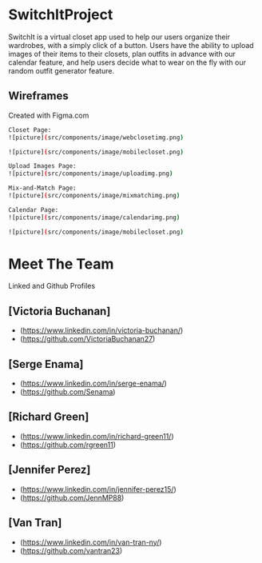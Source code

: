 # SwitchItProject
SwitchIt is a virtual closet app used to help our users organize their wardrobes, with a simply click of a button. Users have the ability to upload images of their items to their closets, plan outfits in advance with our calendar feature, and help users decide what to wear on the fly with our random outfit generator feature.

## Wireframes
Created with Figma.com

```bash
Closet Page:
![picture](src/components/image/webclosetimg.png)

![picture](src/components/image/mobilecloset.png)

Upload Images Page:
![picture](src/components/image/uploadimg.png)

Mix-and-Match Page:
![picture](src/components/image/mixmatchimg.png)

Calendar Page:
![picture](src/components/image/calendarimg.png)

![picture](src/components/image/mobilecloset.png)

```

# Meet The Team
Linked and Github Profiles

## [Victoria Buchanan]
- (https://www.linkedin.com/in/victoria-buchanan/)
- (https://github.com/VictoriaBuchanan27)
## [Serge Enama]
- (https://www.linkedin.com/in/serge-enama/)
- (https://github.com/Senama)
## [Richard Green]
- (https://www.linkedin.com/in/richard-green11/) 
- (https://github.com/rgreen11)
## [Jennifer Perez]
- (https://www.linkedin.com/in/jennifer-perez15/)
- (https://github.com/JennMP88)
## [Van Tran]
- (https://www.linkedin.com/in/van-tran-ny/)
- (https://github.com/vantran23)



